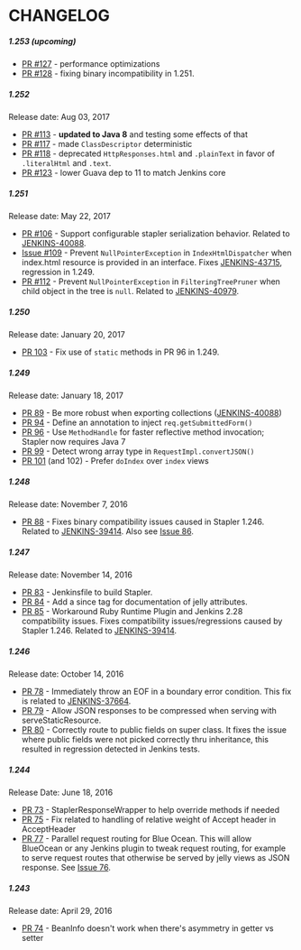CHANGELOG
===

##### 1.253 (upcoming)
* [PR #127](https://github.com/stapler/stapler/pull/127) - performance optimizations
* [PR #128](https://github.com/stapler/stapler/pull/128) - fixing binary incompatibility in 1.251.

##### 1.252
Release date: Aug 03, 2017
* [PR #113](https://github.com/stapler/stapler/pull/113) - **updated to Java 8** and testing some effects of that
* [PR #117](https://github.com/stapler/stapler/pull/117) - made `ClassDescriptor` deterministic
* [PR #118](https://github.com/stapler/stapler/pull/118) - deprecated `HttpResponses.html` and `.plainText` in favor of `.literalHtml` and `.text`.
* [PR #123](https://github.com/stapler/stapler/pull/123) - lower Guava dep to 11 to match Jenkins core

##### 1.251
Release date: May 22, 2017
* [PR #106](https://github.com/stapler/stapler/pull/106) -
Support configurable stapler serialization behavior.
Related to [JENKINS-40088](https://issues.jenkins-ci.org/browse/JENKINS-40088).
* [Issue #109](https://github.com/stapler/stapler/issues/109) -
Prevent `NullPointerException` in `IndexHtmlDispatcher` when index.html resource is provided in an interface.
Fixes [JENKINS-43715](https://issues.jenkins-ci.org/browse/JENKINS-43715), regression in 1.249.
* [PR #112](https://github.com/stapler/stapler/pull/112) -
Prevent `NullPointerException` in `FilteringTreePruner` when child object in the tree is `null`.
Related to [JENKINS-40979](https://issues.jenkins-ci.org/browse/JENKINS-40979).

##### 1.250
Release date: January 20, 2017
* [PR 103](https://github.com/stapler/stapler/pull/103) -
Fix use of `static` methods in PR 96 in 1.249.

##### 1.249
Release date: January 18, 2017
* [PR 89](https://github.com/stapler/stapler/pull/89) -
Be more robust when exporting collections ([JENKINS-40088](https://issues.jenkins-ci.org/browse/JENKINS-40088))
* [PR 94](https://github.com/stapler/stapler/pull/94) -
Define an annotation to inject `req.getSubmittedForm()`
* [PR 96](https://github.com/stapler/stapler/pull/96) -
Use `MethodHandle` for faster reflective method invocation; Stapler now requires Java 7
* [PR 99](https://github.com/stapler/stapler/pull/99) -
Detect wrong array type in `RequestImpl.convertJSON()`
* [PR 101](https://github.com/stapler/stapler/pull/101) (and 102) -
Prefer `doIndex` over `index` views

##### 1.248
Release date: November 7, 2016
* [PR 88](https://github.com/stapler/stapler/pull/88) - 
Fixes binary compatibility issues caused in Stapler 1.246. Related to [JENKINS-39414](https://issues.jenkins-ci.org/browse/JENKINS-39414). Also see [Issue 86](https://github.com/stapler/stapler/issues/86). 

##### 1.247
Release date: November 14, 2016
* [PR 83](https://github.com/stapler/stapler/pull/83) - 
Jenkinsfile to build Stapler.
* [PR 84](https://github.com/stapler/stapler/pull/84) - 
Add a since tag for documentation of jelly attributes.
* [PR 85](https://github.com/stapler/stapler/pull/85) - 
Workaround Ruby Runtime Plugin and Jenkins 2.28 compatibility issues. Fixes compatibility issues/regressions caused by Stapler 1.246. Related to [JENKINS-39414](https://issues.jenkins-ci.org/browse/JENKINS-39414).

##### 1.246
Release date: October 14, 2016
* [PR 78](https://github.com/stapler/stapler/pull/78) -
Immediately throw an EOF in a boundary error condition. This fix is related to [JENKINS-37664](https://issues.jenkins-ci.org/browse/JENKINS-37664).
* [PR 79](https://github.com/stapler/stapler/pull/79) -
Allow JSON responses to be compressed when serving with serveStaticResource.
* [PR 80](https://github.com/stapler/stapler/pull/80) -
Correctly route to public fields on super class. It fixes the issue where public fields were not picked correctly thru inheritance, this resulted in regression detected in Jenkins tests. 

##### 1.244
Release Date: June 18, 2016
* [PR 73](https://github.com/stapler/stapler/pull/73) - 
StaplerResponseWrapper to help override methods if needed
* [PR 75](https://github.com/stapler/stapler/pull/75) -
Fix related to handling of relative weight of Accept header in AcceptHeader
* [PR 77](https://github.com/stapler/stapler/pull/77) -
Parallel request routing for Blue Ocean. This will allow BlueOcean or any Jenkins plugin to tweak request routing, for example to serve request routes that otherwise be served by jelly views as JSON response. See [Issue 76](https://github.com/stapler/stapler/issues/76).
 
##### 1.243
Release date: April 29, 2016
* [PR 74](https://github.com/stapler/stapler/pull/74/files) - 
BeanInfo doesn't work when there's asymmetry in getter vs setter
